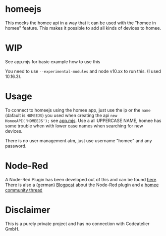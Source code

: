 # homeejs
This mocks the homee api in a way that it can be used with the "homee in homee" feature. This makes it possible to add all kinds of devices to homee.

# WIP

See app.mjs for basic example how to use this

You need to use `--experimental-modules` and node v10.xx to run this. (I used 10.16.3).

# Usage

To connect to homeejs using the homee app, just use the ip or the `name` (dafault is `HOMEEJS`) you used when creating the api `new HomeeAPI('HOMEEJS');` see [app.mjs](https://github.com/tobiasgraf/homeejs/blob/master/app.mjs#L23).
Use a all UPPERCASE NAME, homee has some trouble when with lower case names when searching for new devices.

There is no user management atm, just use username "homee" and any password.

# Node-Red

A Node-Red Plugin has been developed out of this and can be found [here](https://github.com/stfnhmplr/node-red-contrib-homee). 
There is also a (german) [Blogpost](https://himpler.com/blog/virtuelle-geraete-in-homee-mit-node-red) about the Node-Red plugin and a [homee community thread](https://community.hom.ee/t/mal-wieder-virtuelle-geraete-jetzt-aber-richtig/24831)

# Disclaimer
This is a purely private project and has no connection with Codeatelier GmbH.
